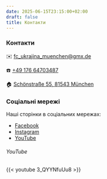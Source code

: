 ```yaml
---
date: 2025-06-15T23:15:00+02:00
draft: false
title: Контакти
---
```


### Контакти

✉️ fc_ukrajina_muenchen@gmx.de

☎️ [+49 176 64703487]

🏠︎ [Schönstraße 55, 81543 München]

### Соціальні мережі

Наші сторінки в соціальних мережах:
- [Facebook] 
- [Instagram]
- [YouTube]

###### YouTube

<!-- Some random video on our YouTube channel -->
{{< youtube 3_QYYNfuUu8 >}}

[+49 176 64703487]: tel:+4917664703487

[Schönstraße 55, 81543 München]: https://maps.app.goo.gl/B9dGr3ztf74S6DGd7

[Facebook]: https://www.facebook.com/FCUkrajinaMuenchen

[Instagram]: https://www.instagram.com/fcukrainemuenchen

[YouTube]: https://www.youtube.com/channel/UC-RXOiDAsi6MAQFdOSGM6sg
